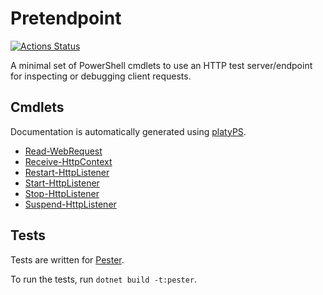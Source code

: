 Pretendpoint
============

<!-- To publish to PowerShell Gallery: dotnet build -t:PublishModule -c Release -->
<!-- img src="Pretendpoint.svg" alt="Pretendpoint icon" align="right" / -->

[![Actions Status](https://github.com/brianary/Pretendpoint/workflows/.NET%20Core/badge.svg)](https://github.com/brianary/Pretendpoint/actions)

A minimal set of PowerShell cmdlets to use an HTTP test server/endpoint for inspecting or debugging client requests.

Cmdlets
-------

Documentation is automatically generated using [platyPS](https://github.com/PowerShell/platyPS).

- [Read-WebRequest](docs/Read-WebRequest.md)
- [Receive-HttpContext](docs/Receive-HttpContext.md)
- [Restart-HttpListener](docs/Restart-HttpListener.md)
- [Start-HttpListener](docs/Start-HttpListener.md)
- [Stop-HttpListener](docs/Stop-HttpListener.md)
- [Suspend-HttpListener](docs/Suspend-HttpListener.md)

Tests
-----

Tests are written for [Pester](https://github.com/Pester/Pester).

To run the tests, run `dotnet build -t:pester`.
